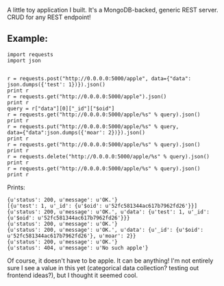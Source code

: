 A little toy application I built. It's a MongoDB-backed, generic REST
server. CRUD for any REST endpoint!

## Example:

    import requests
    import json


    r = requests.post("http://0.0.0.0:5000/apple", data={"data":
    json.dumps({'test': 1})}).json()
    print r
    r = requests.get("http://0.0.0.0:5000/apple").json()
    print r
    query = r["data"][0]["_id"]["$oid"]
    r = requests.get("http://0.0.0.0:5000/apple/%s" % query).json()
    print r
    r = requests.put("http://0.0.0.0:5000/apple/%s" % query,
    data={"data":json.dumps({'moar': 2})}).json()
    print r
    r = requests.get("http://0.0.0.0:5000/apple/%s" % query).json()
    print r
    r = requests.delete("http://0.0.0.0:5000/apple/%s" % query).json()
    print r
    r = requests.get("http://0.0.0.0:5000/apple/%s" % query).json()
    print r

Prints:

    {u'status': 200, u'message': u'OK.'}
    [{u'test': 1, u'_id': {u'$oid': u'52fc581344ac617b7962fd26'}}]
    {u'status': 200, u'message': u'OK.', u'data': {u'test': 1, u'_id':
    {u'$oid': u'52fc581344ac617b7962fd26'}}}
    {u'status': 200, u'message': u'OK.'}
    {u'status': 200, u'message': u'OK.', u'data': {u'_id': {u'$oid': u'52fc581344ac617b7962fd26'}, u'moar': 2}}
    {u'status': 200, u'message': u'OK.'}
    {u'status': 404, u'message': u'No such apple'}


Of course, it doesn't have to be apple. It can be anything! I'm not
entirely sure I see a value in this yet (categorical data collection?
testing out frontend ideas?), but I thought it seemed cool.
